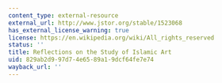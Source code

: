 ```yaml
---
content_type: external-resource
external_url: http://www.jstor.org/stable/1523068
has_external_license_warning: true
license: https://en.wikipedia.org/wiki/All_rights_reserved
status: ''
title: Reflections on the Study of Islamic Art
uid: 829ab2d9-97d7-4e65-89a1-9dcf64fe7e74
wayback_url: ''
---
```

